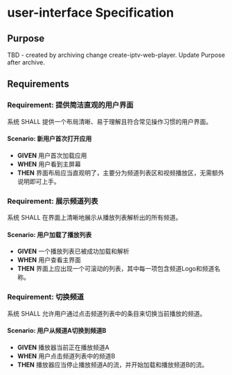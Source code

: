 # user-interface Specification

## Purpose
TBD - created by archiving change create-iptv-web-player. Update Purpose after archive.
## Requirements
### Requirement: 提供简洁直观的用户界面
系统 SHALL 提供一个布局清晰、易于理解且符合常见操作习惯的用户界面。

#### Scenario: 新用户首次打开应用
- **GIVEN** 用户首次加载应用
- **WHEN** 用户看到主屏幕
- **THEN** 界面布局应当直观明了，主要分为频道列表区和视频播放区，无需额外说明即可上手。

### Requirement: 展示频道列表
系统 SHALL 在界面上清晰地展示从播放列表解析出的所有频道。

#### Scenario: 用户加载了播放列表
- **GIVEN** 一个播放列表已被成功加载和解析
- **WHEN** 用户查看主界面
- **THEN** 界面上应出现一个可滚动的列表，其中每一项包含频道Logo和频道名称。

### Requirement: 切换频道
系统 SHALL 允许用户通过点击频道列表中的条目来切换当前播放的频道。

#### Scenario: 用户从频道A切换到频道B
- **GIVEN** 播放器当前正在播放频道A
- **WHEN** 用户点击频道列表中的频道B
- **THEN** 播放器应当停止播放频道A的流，并开始加载和播放频道B的流。

